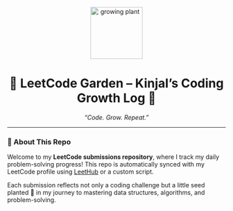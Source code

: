 <p align="center">
  <img src="https://media.giphy.com/media/26tPoyDhjiJ2g7rEs/giphy.gif" width="120" alt="growing plant">
</p>

<h1 align="center">🌿 LeetCode Garden – Kinjal’s Coding Growth Log 🌿</h1>

<p align="center">
  <em>“Code. Grow. Repeat.”</em>
</p>

---

### 📌 About This Repo

Welcome to my **LeetCode submissions repository**, where I track my daily problem-solving progress! This repo is automatically synced with my LeetCode profile using [LeetHub](https://github.com/QasimWani/LeetHub) or a custom script.

Each submission reflects not only a coding challenge but a little seed planted 🌱 in my journey to mastering data structures, algorithms, and problem-solving.
